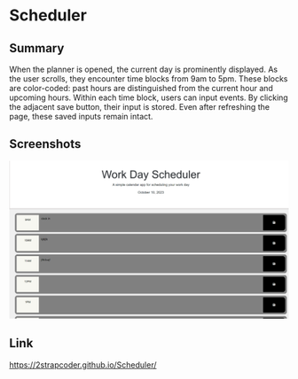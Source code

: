# Scheduler



## Summary
When the planner is opened, the current day is prominently displayed. As the user scrolls, they encounter time blocks from 9am to 5pm. These blocks are color-coded: past hours are distinguished from the current hour and upcoming hours. Within each time block, users can input events. By clicking the adjacent save button, their input is stored. Even after refreshing the page, these saved inputs remain intact.


## Screenshots
![Alt text](<Screenshot 2023-10-10 201820.png>)

## Link
 https://2strapcoder.github.io/Scheduler/